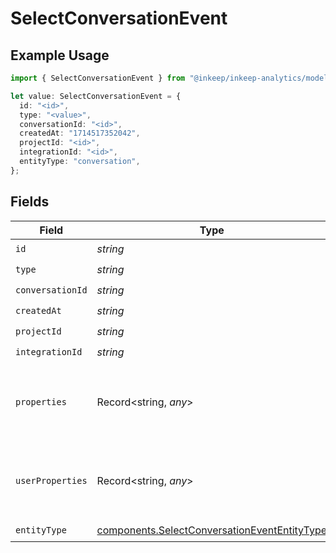 # SelectConversationEvent

## Example Usage

```typescript
import { SelectConversationEvent } from "@inkeep/inkeep-analytics/models/components";

let value: SelectConversationEvent = {
  id: "<id>",
  type: "<value>",
  conversationId: "<id>",
  createdAt: "1714517352042",
  projectId: "<id>",
  integrationId: "<id>",
  entityType: "conversation",
};
```

## Fields

| Field                                                                                                        | Type                                                                                                         | Required                                                                                                     | Description                                                                                                  |
| ------------------------------------------------------------------------------------------------------------ | ------------------------------------------------------------------------------------------------------------ | ------------------------------------------------------------------------------------------------------------ | ------------------------------------------------------------------------------------------------------------ |
| `id`                                                                                                         | *string*                                                                                                     | :heavy_check_mark:                                                                                           | N/A                                                                                                          |
| `type`                                                                                                       | *string*                                                                                                     | :heavy_check_mark:                                                                                           | N/A                                                                                                          |
| `conversationId`                                                                                             | *string*                                                                                                     | :heavy_check_mark:                                                                                           | N/A                                                                                                          |
| `createdAt`                                                                                                  | *string*                                                                                                     | :heavy_check_mark:                                                                                           | N/A                                                                                                          |
| `projectId`                                                                                                  | *string*                                                                                                     | :heavy_check_mark:                                                                                           | N/A                                                                                                          |
| `integrationId`                                                                                              | *string*                                                                                                     | :heavy_check_mark:                                                                                           | N/A                                                                                                          |
| `properties`                                                                                                 | Record<string, *any*>                                                                                        | :heavy_minus_sign:                                                                                           | A customizable collection of custom properties or attributes.                                                |
| `userProperties`                                                                                             | Record<string, *any*>                                                                                        | :heavy_minus_sign:                                                                                           | A customizable collection of custom properties or attributes.                                                |
| `entityType`                                                                                                 | [components.SelectConversationEventEntityType](../../models/components/selectconversationevententitytype.md) | :heavy_check_mark:                                                                                           | N/A                                                                                                          |